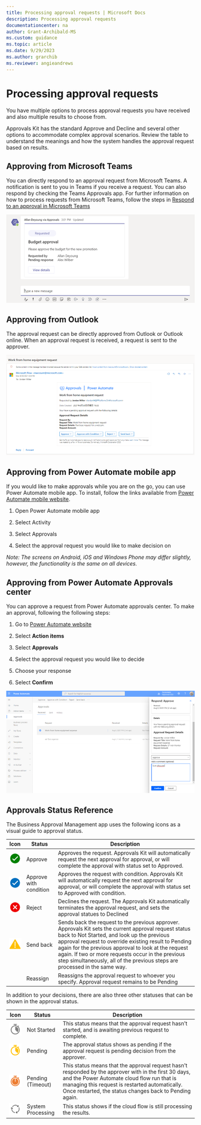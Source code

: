 ```yaml
---
title: Processing approval requests | Microsoft Docs
description: Processing approval requests
documentationcenter: na
author: Grant-Archibald-MS
ms.custom: guidance
ms.topic: article
ms.date: 9/29/2023
ms.author: grarchib
ms.reviewer: angieandrews
---
```


# Processing approval requests

You have multiple options to process approval requests you have received and also multiple results to choose from.

Approvals Kit has the standard Approve and Decline and several other options to accommodate complex approval scenarios. Review the table to understand the meanings and how the system handles the approval request based on results.

## Approving from Microsoft Teams

You can directly respond to an approval request from Microsoft Teams. A notification is sent to you in Teams if you receive a request. You can also respond by checking the Teams Approvals app. For further information on how to process requests from Microsoft Teams, follow the steps in [Respond to an approval in Microsoft Teams](../../teams/respond-to-approvals-in-teams.md#approve-or-reject-an-request-in-teams)

![Teams Approval request screenshot](media/teams-approval.png)

## Approving from Outlook

The approval request can be directly approved from Outlook or Outlook
online. When an approval request is received, a request is
sent to the approver.

![Email Approval request screenshot](media/email-approval.png)

## Approving from Power Automate mobile app

If you would like to make approvals while you are on the go, you can use Power Automate mobile app. To install, follow the links available from [Power Automate mobile
website](https://flow.microsoft.com/mobile/download/).

1. Open Power Automate mobile app

1. Select Activity

1. Select Approvals

1. Select the approval request you would like to make decision on

*Note: The screens on Android, iOS and Windows Phone may differ slightly, however, the functionality is the same on all devices.*

## Approving from Power Automate Approvals center

You can approve a request from Power Automate approvals center. To make an approval, following the following steps:

1. Go to [Power Automate website](https://flow.microsoft.com/)

2. Select **Action items**

3. Select **Approvals**

4. Select the approval request you would like to decide

5. Choose your response

6. Select **Confirm**

![Power Automate Approval request screenshot](media/power-automate-approval.png)

## Approvals Status Reference

The Business Approval Management app uses the following icons as a visual guide to approval status.

|Icon|Status|Description|
|----|------|-----------|
|![Icon for Approval Request Approve](./media/approval-request-approved.png)|Approve|Approves the request. Approvals Kit will automatically request the next approval for approval, or will complete the approval with status set to Approved.|
|![Icon for Approval Request Approve with condition](./media/approval-request-approved-with-condition.png)|Approve with condition|Approves the request with condition. Approvals Kit will automatically request the next approval for approval, or will complete the approval with status set to Approved with condition.|
|![Icon for Approval Request Reject](./media/approval-request-reject.png)|Reject|Declines the request. The Approvals Kit automatically terminates the approval request, and sets the approval statues to Declined|
|![Icon for Approval Request Send Back](./media/approval-request-send-back.png)|Send back|Sends back the request to the previous approver. Approvals Kit sets the current approval request status back to Not Started, and look up the previous approval request to override existing result to Pending again for the previous approval to look at the request again. If two or more requests occur in the previous step simultaneously, all of the previous steps are processed in the same way.|
||Reassign|Reassigns the approval request to whoever you specify. Approval request remains to be Pending

In addition to your decisions, there are also three other statuses that can be shown in the approval status.

|Icon|Status|Description|
|----|------|-----------|
|![Icon for Approval Request No Started](./media/approval-request-not-started.png)|Not Started|This status means that the approval request hasn't started, and is awaiting previous request to complete.
|![Icon for Approval Request Pending](./media/approval-request-pending.png)|Pending|The approval status shows as pending if the approval request is pending decision from the approver.
|![Icon for Approval Request Pending Timeout](./media/approval-request-pending-timeout.png)|Pending (Timeout)|This status means that the approval request hasn't responded by the approver with in the first 30 days, and the Power Automate cloud flow run that is managing this request is restarted automatically. Once restarted, the status changes back to Pending again.
|![Icon for Approval Request System Processing](./media/approval-request-system-processing.png)|System Processing|This status shows if the cloud flow is still processing the results.|

